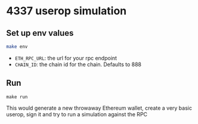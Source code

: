 # 4337 userop simulation

## Set up env values

```sh
make env
```

- `ETH_RPC_URL`: the url for your rpc endpoint
- `CHAIN_ID`: the chain id for the chain. Defaults to 888

## Run

```~~
make run
```

This would generate a new throwaway Ethereum wallet, create a very basic userop,
sign it and try to run a simulation against the RPC
